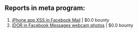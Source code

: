## Reports in meta program:
1. [iPhone app XSS in Facebook Mail](https://hackerone.com/reports/390344) | $0.0 bounty
2. [IDOR in Facebook Messages webcam photos](https://hackerone.com/reports/390346) | $0.0 bounty